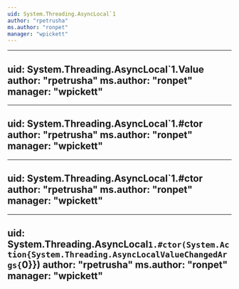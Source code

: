 ```yaml
---
uid: System.Threading.AsyncLocal`1
author: "rpetrusha"
ms.author: "ronpet"
manager: "wpickett"
---
```


---
uid: System.Threading.AsyncLocal`1.Value
author: "rpetrusha"
ms.author: "ronpet"
manager: "wpickett"
---

---
uid: System.Threading.AsyncLocal`1.#ctor
author: "rpetrusha"
ms.author: "ronpet"
manager: "wpickett"
---

---
uid: System.Threading.AsyncLocal`1.#ctor
author: "rpetrusha"
ms.author: "ronpet"
manager: "wpickett"
---

---
uid: System.Threading.AsyncLocal`1.#ctor(System.Action{System.Threading.AsyncLocalValueChangedArgs{`0}})
author: "rpetrusha"
ms.author: "ronpet"
manager: "wpickett"
---

